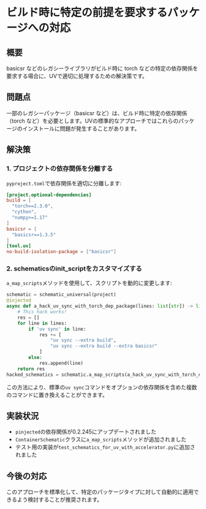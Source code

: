 # ビルド時に特定の前提を要求するパッケージへの対応

## 概要

basicsr などのレガシーライブラリがビルド時に torch などの特定の依存関係を要求する場合に、UVで適切に処理するための解決策です。

## 問題点

一部のレガシーパッケージ（basicsr など）は、ビルド時に特定の依存関係（torch など）を必要とします。UVの標準的なアプローチではこれらのパッケージのインストールに問題が発生することがあります。

## 解決策

### 1. プロジェクトの依存関係を分離する

`pyproject.toml`で依存関係を適切に分離します:

```toml
[project.optional-dependencies]
build = [
  "torch==2.3.0",
  "cython",
  "numpy>=1.17"
]
basicsr = [
  "basicsr==1.3.5"
]
[tool.uv]
no-build-isolation-package = ["basicsr"]
```

### 2. schematicsのinit_scriptをカスタマイズする

`a_map_scripts`メソッドを使用して、スクリプトを動的に変更します:

```python
schematic = schematic_universal(project)
@injected
async def a_hack_uv_sync_with_torch_dep_package(lines: list[str]) -> list[str]:
    # This hack works!
    res = []
    for line in lines:
        if 'uv sync' in line:
            res += [
                "uv sync --extra build",
                "uv sync --extra build --extra basicsr"
            ]
        else:
            res.append(line)
    return res
hacked_schematics = schematic.a_map_scripts(a_hack_uv_sync_with_torch_dep_package).await__()
```

この方法により、標準の`uv sync`コマンドをオプションの依存関係を含めた複数のコマンドに置き換えることができます。

## 実装状況

* `pinjected`の依存関係が0.2.245にアップデートされました
* `ContainerSchematic`クラスに`a_map_scripts`メソッドが追加されました
* テスト用の実装が`test_schematics_for_uv_with_accelerator.py`に追加されました

## 今後の対応

このアプローチを標準化して、特定のパッケージタイプに対して自動的に適用できるよう検討することが推奨されます。